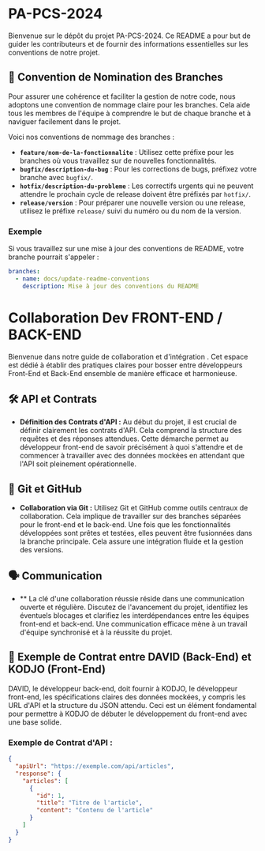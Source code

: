 # PA-PCS-2024

Bienvenue sur le dépôt du projet PA-PCS-2024. Ce README a pour but de guider les contributeurs et de fournir des informations essentielles sur les conventions de notre projet.

## 📝 Convention de Nomination des Branches

Pour assurer une cohérence et faciliter la gestion de notre code, nous adoptons une convention de nommage claire pour les branches. Cela aide tous les membres de l'équipe à comprendre le but de chaque branche et à naviguer facilement dans le projet.

Voici nos conventions de nommage des branches :

- **`feature/nom-de-la-fonctionnalite`** : Utilisez cette préfixe pour les branches où vous travaillez sur de nouvelles fonctionnalités.
- **`bugfix/description-du-bug`** : Pour les corrections de bugs, préfixez votre branche avec `bugfix/`.
- **`hotfix/description-du-probleme`** : Les correctifs urgents qui ne peuvent attendre le prochain cycle de release doivent être préfixés par `hotfix/`.
- **`release/version`** : Pour préparer une nouvelle version ou une release, utilisez le préfixe `release/` suivi du numéro ou du nom de la version.

### Exemple

Si vous travaillez sur une mise à jour des conventions de README, votre branche pourrait s'appeler :

```yaml
branches:
  - name: docs/update-readme-conventions
    description: Mise à jour des conventions du README
```

# Collaboration Dev FRONT-END / BACK-END

Bienvenue dans notre guide de collaboration et d'intégration . Cet espace est dédié à établir des pratiques claires pour bosser entre développeurs Front-End et Back-End ensemble de manière efficace et harmonieuse.

## 🛠 API et Contrats

- **Définition des Contrats d'API :** Au début du projet, il est crucial de définir clairement les contrats d'API. Cela comprend la structure des requêtes et des réponses attendues. Cette démarche permet au développeur front-end de savoir précisément à quoi s'attendre et de commencer à travailler avec des données mockées en attendant que l'API soit pleinement opérationnelle.

## 🤝 Git et GitHub

- **Collaboration via Git :** Utilisez Git et GitHub comme outils centraux de collaboration. Cela implique de travailler sur des branches séparées pour le front-end et le back-end. Une fois que les fonctionnalités développées sont prêtes et testées, elles peuvent être fusionnées dans la branche principale. Cela assure une intégration fluide et la gestion des versions.

## 🗣 Communication

- ** La clé d'une collaboration réussie réside dans une communication ouverte et régulière. Discutez de l'avancement du projet, identifiez les éventuels blocages et clarifiez les interdépendances entre les équipes front-end et back-end. Une communication efficace mène à un travail d'équipe synchronisé et à la réussite du projet.

## 📝 Exemple de Contrat entre DAVID (Back-End) et KODJO (Front-End)

DAVID, le développeur back-end, doit fournir à KODJO, le développeur front-end, les spécifications claires des données mockées, y compris les URL d'API et la structure du JSON attendu. Ceci est un élément fondamental pour permettre à KODJO de débuter le développement du front-end avec une base solide.

### Exemple de Contrat d'API :

```json
{
  "apiUrl": "https://exemple.com/api/articles",
  "response": {
    "articles": [
      {
        "id": 1,
        "title": "Titre de l'article",
        "content": "Contenu de l'article"
      }
    ]
  }
}
